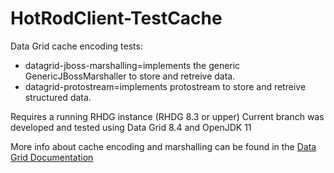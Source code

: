 # HotRodClient-TestCache
Data Grid cache encoding tests:

- datagrid-jboss-marshalling=implements the generic GenericJBossMarshaller to store and retreive data.
- datagrid-protostream=implements protostream to store and retreive structured data. 

Requires a running RHDG instance (RHDG 8.3 or upper)
Current branch was developed and tested using Data Grid 8.4 and OpenJDK 11

More info about cache encoding and marshalling can be found in the [Data Grid Documentation](https://access.redhat.com/documentation/en-us/red_hat_data_grid/8.4/html-single/cache_encoding_and_marshalling/index#cache-encoding)